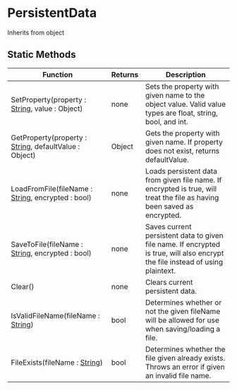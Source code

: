 # PersistentData
Inherits from object
## Static Methods
|Function|Returns|Description|
|---|---|---|
|SetProperty(property : [String](../static/String.md), value : Object)|none|Sets the property with given name to the object value. Valid value types are float, string, bool, and int.|
|GetProperty(property : [String](../static/String.md), defaultValue : Object)|Object|Gets the property with given name. If property does not exist, returns defaultValue.|
|LoadFromFile(fileName : [String](../static/String.md), encrypted : bool)|none|Loads persistent data from given file name. If encrypted is true, will treat the file as having been saved as encrypted.|
|SaveToFile(fileName : [String](../static/String.md), encrypted : bool)|none|Saves current persistent data to given file name. If encrypted is true, will also encrypt the file instead of using plaintext.|
|Clear()|none|Clears current persistent data.|
|IsValidFileName(fileName : [String](../static/String.md))|bool|Determines whether or not the given fileName will be allowed for use when saving/loading a file.|
|FileExists(fileName : [String](../static/String.md))|bool|Determines whether the file given already exists. Throws an error if given an invalid file name.|
